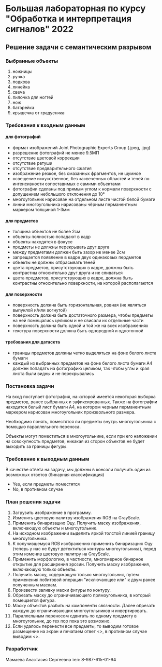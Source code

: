# Большая лабораторная по курсу "Обработка и интерпретация сигналов" 2022
## Решение задачи с семантическим разрывом

### Выбранные объекты
1. ножницы
2. ручка
3. подкова
4. линейка
5. свеча
6. пилочка для ногтей
7. нож
8. батарейка
9. крышечка от градусника


### Требования к входным данным
#### для фотографий
- формат изображений Joint Photographic Experts Group (.jpeg, .jpg)
- разрешение фотографий не менее 9.5МП
- отсутствие цветовой коррекции
- отсутствие ретуши
- отсутствие предварительного сжатия
- изображение резкое, без смазанных фрагментов, не шумное
- освещение искусственное, без засвеченных областей и теней по интенсивности сопоставимых с самими объектами
- фотографии сделаны под прямым углом к нормали поверхности с допущением небольшого отклонения до 10°
- многоугольник нарисован на отдельном листе чистой белой бумаги
- линии многоугольника нарисованы чёрным перманентным маркером толщиной 1-3мм

#### для предметов
- толщина объектов не более 2см
- объекты полностью попадают в кадр
- объекты находятся в фокусе
- предметы не должны перекрывать друг друга
- между предметами должен быть зазор не менее 2см
- запрещается появление в кадре двух одинаковых пердметов
- объекты не должны отбрасывать теней
- цвета предметов, присутствующих в кадре, должны быть контрастны относительно друг друга и не сливаться
- цвета предметов, присутствующих в кадре, должна быть контрастны относительно поверхности, на которой располагаются

#### для поверхности
- поверхность должна быть горизонтальная, ровная (не являться выпуклой и/или вогнутой)
- поверхность должна быть достаточного размера, чтобы предметы на ней помещались целиком и не свисали их отдельные части
- поверхность должна быть одной и той же на всех изображениях
- текстура поверхности должна быть однородной и однотонной

#### требования для датасета
- границы предметов должны четко выделяться на фоне белого листа бумаги
- каждый из выбранных предметов на фоне белого листа бумаги А4 должен попадать на фотографию целиком, так чтобы углы и края листа были видны и не перекрывались

### Постановка задачи
На вход поступает фотография, на которой имеется некоторая выборка предметов, ранее выбранных и зафиксированных. Также на фотографии находится белый лист бумаги А4, на котором черным перманентным маркером нарисован многоугольник произвольного размера. 

Необходимо понять, поместятся ли предметы внутрь многоугольника с помощью параллельного переноса.

Объекты могут поместиться в многоугольнике, если при его наложении на совокупность предметов, никакая из сторон объектов не будет выходить за границы фигуры.

### Требование к выходным данным
В качестве ответа на задачу, мы должны в консоли получить один из возможных ответов (бинарная классификация)
- Yes, если предметы поместятся
- No, в противном случае

### План решения задачи
1. Загрузить изображение в программу.
2. Изменить цветовую палитру изображения RGB на GrayScale.
3. Применить бинаризацию Оцу. Получить маску изображения, включающую объекты и многоугольник.
4. На исходном изображении выделить яркой толстой линией границу многоугольника.
5. К получившемуся RGB изображению применить бинаризацию Оцу (теперь у нас не будут детектиться контуры многоугольника), перед этим изменив цветовую палитру на GrayScale.
6. Применить морфологию, в частности, многомерное бинарное открытие для расширения эрозии. Получить маску изображения, включающую только объекты.
7. Получить маску, содержащую только многоугольник, путем применения побитовой операции "исключающее или" к двум ранее полученным маскам.
8. Произвести заливку маски фигуры по контуру. 
9. Обрезать маску до ограничивающего прямоугольника, в который помещается фигура.
10. Маску объектов разбить на компоненты связности. Далее обрезать каждую до ограничивающих многоугольников и инвертировать.
11. Параллельным переносом сдвигать по одному предмету в многоугольник, до тех пор пока это возможно.
12. Если удалось перенести все предметы, то выводим готовое размещение на экран и печатаем ответ <<YES>>, в противном случае выводим <<NO>>.


### Разработчик
Мамаева Анастасия Сергеевна
тел: 8-987-615-01-94
